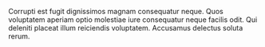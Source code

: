 Corrupti est fugit dignissimos magnam consequatur neque.
Quos voluptatem aperiam optio molestiae iure consequatur neque facilis odit.
Qui deleniti placeat illum reiciendis voluptatem.
Accusamus delectus soluta rerum.